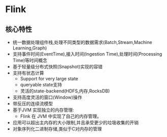 # Flink

## 核心特性   

- 统一数据处理组件栈,处理不同类型的数据需求(Batch,Stream,Machine Learning,Graph)
- 支持事件时间(EventTime),接入时间(Ingestion Time),处理时间(Processing Time)等时间概念
- 基于轻量级分布式快照(Snapshot)实现的容错
- 支持有状态计算
    - Support for very large state
    - queryable state支持
    - 灵活的state-backend(HDFS,内存,RocksDB)
- 支持高度灵活的窗口(Window)操作
- 带反压的连续流模型
- 基于JVM 实现独立的内存管理:
    - Flink 在 JVM 中实现了自己的内存管理。
- 应用可以超出主内存的大小限制,并且承受更少的垃圾收集的开销
- 对象序列化二进制存储,类似于C对内存的管理